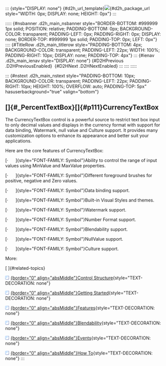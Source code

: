 ::: {style="DISPLAY: none"}
[](ms-xhelp:///?Id=d2h_url_template){#d2h_url_template}![](!package_url!){#d2h_package_url style="WIDTH: 0px; DISPLAY: none; HEIGHT: 0px"}
:::

::::: {#nsbanner .d2h_main_nsbanner style="BORDER-BOTTOM: #999999 1px solid; POSITION: relative; PADDING-BOTTOM: 0px; BACKGROUND-COLOR: transparent; PADDING-LEFT: 0px; PADDING-RIGHT: 0px; DISPLAY: none; BORDER-TOP: #999999 1px solid; PADDING-TOP: 0px; LEFT: 0px"}
:::: {#TitleRow .d2h_main_titlerow style="PADDING-BOTTOM: 4px; BACKGROUND-COLOR: transparent; PADDING-LEFT: 22px; WIDTH: 100%; PADDING-RIGHT: 10px; DISPLAY: none; PADDING-TOP: 4px"}
::: {#ienav .d2h_main_ienav style="DISPLAY: none"}
[](ms-xhelp:///?Id=730b2295-1f82-4aba-86c1-2a2e7a89d047){#D2HPrevious .D2HPreviousEnabled}  [](ms-xhelp:///?Id=a5b60d04-f20c-4320-9d07-1772d1ca1c7a){#D2HNext .D2HNextEnabled}
:::
::::
:::::

::: {#nstext .d2h_main_nstext style="PADDING-BOTTOM: 10px; BACKGROUND-COLOR: transparent; PADDING-LEFT: 22px; PADDING-RIGHT: 10px; HEIGHT: 100%; OVERFLOW: auto; PADDING-TOP: 5px" hasuserbackground="true" valign="bottom"}
## []{#_PercentTextBox}[]{#p111}CurrencyTextBox

The CurrencyTextBox control is a powerful source to restrict text box input to only decimal values and displays in the currency format with support for data binding, Watermark, null value and Culture support. It provides many customization options to enhance its appearance and better suit your applications.

Here are the core features of CurrencyTextBox:

[·      ]{style="FONT-FAMILY: Symbol"}Ability to control the range of input values using MinValue and MaxValue properties.

[·      ]{style="FONT-FAMILY: Symbol"}Different foreground brushes for positive, negative and Zero values.

[·      ]{style="FONT-FAMILY: Symbol"}Data binding support.

[·      ]{style="FONT-FAMILY: Symbol"}Built-in Visual Styles and themes.

[·      ]{style="FONT-FAMILY: Symbol"}Watermark support.

[·      ]{style="FONT-FAMILY: Symbol"}Number Format support.

[·      ]{style="FONT-FAMILY: Symbol"}Blendability support.

[·      ]{style="FONT-FAMILY: Symbol"}NullValue support.

[·      ]{style="FONT-FAMILY: Symbol"}Culture support.

More:

[ ]{#related-topics}

[![](../button.gif){border="0" align="absMiddle"}Control Structure](ms-xhelp:///?Id=a5b60d04-f20c-4320-9d07-1772d1ca1c7a){style="TEXT-DECORATION: none"}

[![](../button.gif){border="0" align="absMiddle"}Getting Started](ms-xhelp:///?Id=7e0b1e88-83f3-47c6-a9e3-487a1849e66b){style="TEXT-DECORATION: none"}

[![](../button.gif){border="0" align="absMiddle"}Features](ms-xhelp:///?Id=139c7f1b-39f4-4fcb-974e-06fdbf1d5c67){style="TEXT-DECORATION: none"}

[![](../button.gif){border="0" align="absMiddle"}Blendability](ms-xhelp:///?Id=e7542d96-9f9b-4cb5-b881-98ae20d7b734){style="TEXT-DECORATION: none"}

[![](../button.gif){border="0" align="absMiddle"}Events](ms-xhelp:///?Id=223b9c41-044f-45a9-9997-f9580dfb43ba){style="TEXT-DECORATION: none"}

[![](../button.gif){border="0" align="absMiddle"}How To](ms-xhelp:///?Id=2e6ac199-fb76-42bf-ace5-6a69e537bf56){style="TEXT-DECORATION: none"}
:::
